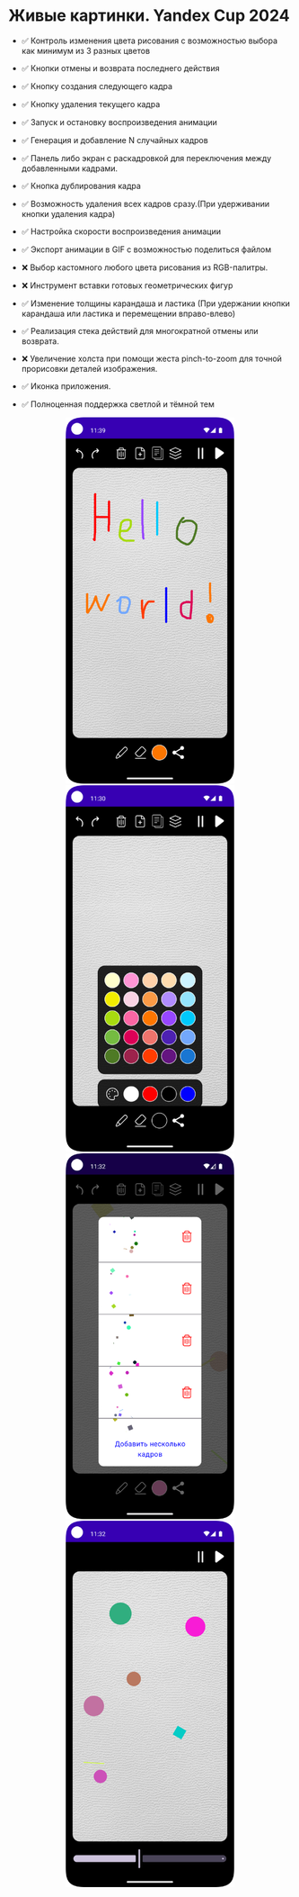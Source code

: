 # Живые картинки. Yandex Cup 2024

* ✅ Контроль изменения цвета рисования с возможностью выбора как минимум из 3 разных цветов

* ✅ Кнопки отмены и возврата последнего действия
* ✅ Кнопку создания следующего кадра
* ✅ Кнопку удаления текущего кадра
* ✅ Запуск и остановку воспроизведения анимации
* ✅ Генерация и добавление N случайных кадров
* ✅ Панель либо экран с раскадровкой для переключения между добавленными кадрами.
* ✅ Кнопка дублирования кадра 
* ✅ Возможность удаления всех кадров сразу.(При удерживании кнопки удаления кадра)
* ✅ Настройка скорости воспроизведения анимации
* ✅ Экспорт анимации в GIF с возможностью поделиться файлом
* ❌ Выбор кастомного любого цвета рисования из RGB-палитры.
* ❌ Инструмент вставки готовых геометрических фигур
* ✅ Изменение толщины карандаша и ластика (При удержании кнопки карандаша или ластика и перемещении вправо-влево)
* ✅ Реализация стека действий для многократной отмены или возврата.
* ❌ Увеличение холста при помощи жеста pinch-to-zoom для точной прорисовки деталей изображения.
* ✅ Иконка приложения.
* ✅ Полноценная поддержка светлой и тёмной тем


<p align="center">
  <img src="./main.png" alt="Palette" width="300"/>
  <img src="./palette.png" alt="Palette" width="300"/>
  <img src="./layers.png" alt="Layers" width="300"/>
  <img src="./animation.png" alt="Animation" width="300"/>
</p>